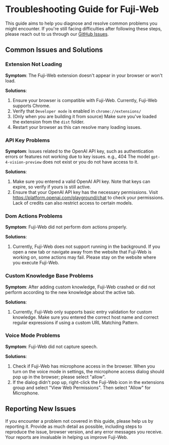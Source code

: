 # Troubleshooting Guide for Fuji-Web

This guide aims to help you diagnose and resolve common problems you might encounter. If you're still facing difficulties after following these steps, please reach out to us through our [GitHub Issues](https://github.com/normal-computing/fuji-web/issues).


## Common Issues and Solutions

### Extension Not Loading

**Symptom**: The Fuji-Web extension doesn't appear in your browser or won't load.

**Solutions**:
1. Ensure your browser is compatible with Fuji-Web. Currently, Fuji-Web supports Chrome.
2. Verify that `Developer mode` is enabled in `chrome://extensions/`
3. (Only when you are building it from source) Make sure you've loaded the extension from the `dist` folder.
4. Restart your browser as this can resolve many loading issues.

### API Key Problems

**Symptom**: Issues related to the OpenAI API key, such as authentication errors or features not working due to key issues. e.g., 404 The model `gpt-4-vision-preview` does not exist or you do not have access to it.

**Solutions**:
1. Make sure you entered a valid OpenAI API key. Note that keys can expire, so verify if yours is still active.
2. Ensure that your OpenAI API key has the necessary permissions. Visit https://platform.openai.com/playground/chat to check your permissions. Lack of credits can also restrict access to certain models.

### Dom Actions Problems

**Symptom**: Fuji-Web did not perform dom actions properly.

**Solutions**:
1. Currently, Fuji-Web does not support running in the background. If you open a new tab or navigate away from the website that Fuji-Web is working on, some actions may fail. Please stay on the website where you execute Fuji-Web. 

### Custom Knowledge Base Problems

**Symptom**: After adding custom knowledge, Fuji-Web crashed or did not perform according to the new knowledge about the active tab.

**Solutions**:
1. Currently, Fuji-Web only supports basic entry validation for custom knowledge. Make sure you entered the correct host name and correct regular expressions if using a custom URL Matching Pattern. 

### Voice Mode Problems

**Symptom**: Fuji-Web did not capture speech.

**Solutions**:
1. Check if Fuji-Web has microphone access in the browser. When you turn on the voice mode in settings, the microphone access dialog should pop up in the browser; please select "allow".
2. If the dialog didn't pop up, right-click the Fuji-Web icon in the extensions group and select "View Web Permissions". Then select "Allow" for Microphone.


## Reporting New Issues

If you encounter a problem not covered in this guide, please help us by reporting it. Provide as much detail as possible, including steps to reproduce the issue, browser version, and any error messages you receive. Your reports are invaluable in helping us improve Fuji-Web.